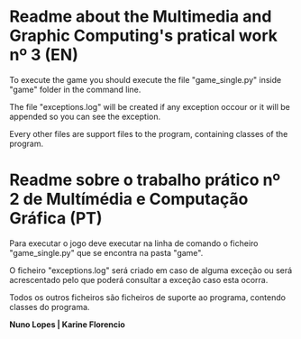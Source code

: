 # Readme about the Multimedia and Graphic Computing's pratical work nº 3 (EN)

To execute the game you should execute the file "game_single.py" inside "game" folder in the command line.

The file "exceptions.log" will be created if any exception occour or it will be appended so you can see the exception.

Every other files are support files to the program, containing classes of the program.

# Readme sobre o trabalho prático nº 2 de Multímédia e Computação Gráfica (PT)

Para executar o jogo deve executar na linha de comando o ficheiro "game_single.py" que se encontra na pasta "game".

O ficheiro "exceptions.log" será criado em caso de alguma exceção ou será acrescentado pelo que poderá
consultar a exceção caso esta ocorra.

Todos os outros ficheiros são ficheiros de suporte ao programa, contendo classes do programa.

**Nuno Lopes | Karine Florencio**
